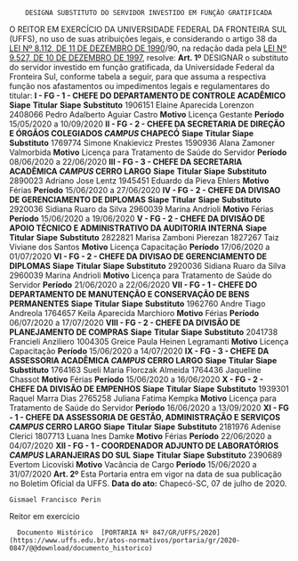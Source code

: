         DESIGNA SUBSTITUTO DO SERVIDOR INVESTIDO EM FUNÇÃO GRATIFICADA  

 O REITOR EM EXERCÍCIO DA UNIVERSIDADE FEDERAL DA FRONTEIRA SUL (UFFS), no uso de suas atribuições legais, e considerando o artigo 38 da [LEI Nº 8.112, DE 11 DE DEZEMBRO DE 1990](http://www.planalto.gov.br/ccivil_03/leis/l8112cons.htm)/90, na redação dada pela [LEI Nº 9.527, DE 10 DE DEZEMBRO DE 1997](http://www.planalto.gov.br/ccivil_03/LEIS/L9527.htm), resolve:   **Art. 1º**  DESIGNAR o substituto do servidor investido em função gratificada, da Universidade Federal da Fronteira Sul, conforme tabela a seguir, para que assuma a respectiva função nos afastamentos ou impedimentos legais e regulamentares do titular: **I - FG - 1 - CHEFE DO DEPARTAMENTO DE CONTROLE ACADÊMICO**     **Siape**   **Titular**   **Siape**   **Substituto**     1906151   Elaine Aparecida Lorenzon   2408066   Pedro Adalberto Aguiar Castro     **Motivo**   Licença Gestante   **Período**   15/05/2020 a 10/09/2020      **II - FG - 2 - CHEFE DA SECRETARIA DE DIREÇÃO E ÓRGÃOS COLEGIADOS *CAMPUS*  CHAPECÓ**     **Siape**   **Titular**   **Siape**   **Substituto**     1769774   Simone Knakievicz Prestes   1590936   Alana Zamoner Valmorbida     **Motivo**   Licença para Tratamento de Saúde do Servidor   **Período**   08/06/2020 a 22/06/2020      **III - FG - 3 - CHEFE DA SECRETARIA ACADÊMICA *CAMPUS*  CERRO LARGO**     **Siape**   **Titular**   **Siape**   **Substituto**     2890023   Adriano Jose Lentz   1945451   Eduardo da Pieva Ehlers     **Motivo**   Férias   **Período**   15/06/2020 a 27/06/2020      **IV - FG - 2 - CHEFE DA DIVISAO DE GERENCIAMENTO DE DIPLOMAS**     **Siape**   **Titular**   **Siape**   **Substituto**     2920036   Sidiana Ruaro da Silva   2960039   Marina Andrioli     **Motivo**   Férias   **Período**   15/06/2020 a 19/06/2020      **V - FG - 2 - CHEFE DA DIVISÃO DE APOIO TÉCNICO E ADMINISTRATIVO DA AUDITORIA INTERNA**     **Siape**   **Titular**   **Siape**   **Substituto**     2822821   Marisa Zamboni Pierezan   1827267   Taiz Viviane dos Santos     **Motivo**   Licença Capacitação   **Período**   17/06/2020 a 01/07/2020      **VI - FG - 2 - CHEFE DA DIVISAO DE GERENCIAMENTO DE DIPLOMAS**     **Siape**   **Titular**   **Siape**   **Substituto**     2920036   Sidiana Ruaro da Silva   2960039   Marina Andrioli     **Motivo**   Licença para Tratamento de Saúde do Servidor   **Período**   21/06/2020 a 22/06/2020      **VII - FG - 1 - CHEFE DO DEPARTAMENTO DE MANUTENÇÃO E CONSERVAÇÃO DE BENS PERMANENTES**     **Siape**   **Titular**   **Siape**   **Substituto**     1962760   Andre Tiago Andreola   1764657   Keila Aparecida Marchioro     **Motivo**   Férias   **Período**   06/07/2020 a 17/07/2020      **VIII - FG - 2 - CHEFE DA DIVISÃO DE PLANEJAMENTO DE COMPRAS**     **Siape**   **Titular**   **Siape**   **Substituto**     2041738   Francieli Anziliero   1004305   Greice Paula Heinen Legramanti     **Motivo**   Licença Capacitação   **Período**   15/06/2020 a 14/07/2020      **IX - FG - 3 - CHEFE DA ASSESSORIA ACADÊMICA *CAMPUS*  CERRO LARGO**     **Siape**   **Titular**   **Siape**   **Substituto**     1764163   Sueli Maria Florczak Almeida   1764436   Jaqueline Chassot     **Motivo**   Férias   **Período**   15/06/2020 a 16/06/2020      **X - FG - 2 - CHEFE DA DIVISÃO DE EMPENHOS**     **Siape**   **Titular**   **Siape**   **Substituto**     1939301   Raquel Marra Dias   2765258   Juliana Fatima Kempka     **Motivo**   Licença para Tratamento de Saúde do Servidor   **Período**   16/06/2020 a 13/09/2020      **XI - FG - 1 - CHEFE DA ASSESSORIA DE GESTÃO, ADMINISTRAÇÃO E SERVIÇOS *CAMPUS*  CERRO LARGO**     **Siape**   **Titular**   **Siape**   **Substituto**     2181976   Adenise Clerici   1807713   Luana Ines Damke     **Motivo**   Férias   **Período**   22/06/2020 a 04/07/2020      **XII - FG - 1 - COORDENADOR ADJUNTO DE LABORATÓRIOS *CAMPUS*  LARANJEIRAS DO SUL**     **Siape**   **Titular**   **Siape**   **Substituto**             2390689   Evertom Licoviski     **Motivo**   Vacância de Cargo   **Período**   15/06/2020 a 31/07/2020       **Art. 2º**  Esta Portaria entra em vigor na data de sua publicação no Boletim Oficial da UFFS.        **Data do ato:** Chapecó-SC, 07 de julho de 2020.   
 

    Gismael Francisco Perin   
 Reitor em exercício 

      Documento Histórico  [PORTARIA Nº 847/GR/UFFS/2020](https://www.uffs.edu.br/atos-normativos/portaria/gr/2020-0847/@@download/documento_historico)     
      